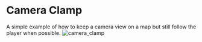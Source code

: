 # Camera Clamp
A simple example of how to keep a camera view on a map but still follow the player when possible.
![camera_clamp](https://user-images.githubusercontent.com/322174/152666088-6812df46-fe05-45f0-adb1-60282a68140e.gif)

